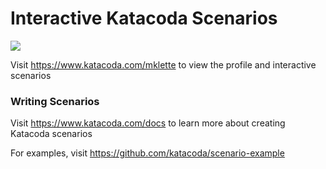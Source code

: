 # Interactive Katacoda Scenarios

[![](http://shields.katacoda.com/katacoda/mklette/count.svg)](https://www.katacoda.com/mklette "Get your profile on Katacoda.com")

Visit https://www.katacoda.com/mklette to view the profile and interactive scenarios

### Writing Scenarios
Visit https://www.katacoda.com/docs to learn more about creating Katacoda scenarios

For examples, visit https://github.com/katacoda/scenario-example
